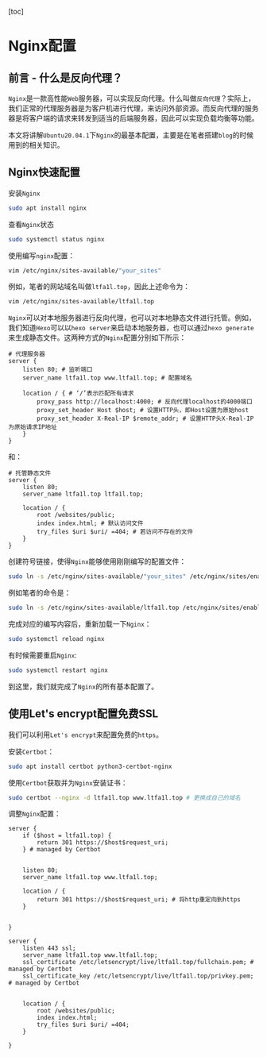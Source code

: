 [toc]

# Nginx配置

## 前言 - 什么是反向代理？

`Nginx`是一款高性能`Web`服务器，可以实现反向代理。什么叫做`反向代理`？实际上，我们正常的代理服务器是为客户机进行代理，来访问外部资源。而反向代理的服务器是将客户端的请求来转发到适当的后端服务器，因此可以实现负载均衡等功能。

本文将讲解`Ubuntu20.04.1`下`Nginx`的最基本配置，主要是在笔者搭建`blog`的时候用到的相关知识。

## Nginx快速配置

安装`Nginx`

```bash
sudo apt install nginx
```

查看`Nginx`状态

```bash
sudo systemctl status nginx
```

使用编写`nginx`配置：

```bash
vim /etc/nginx/sites-available/"your_sites"
```

例如，笔者的网站域名叫做`ltfa1l.top`，因此上述命令为：

```bash
vim /etc/nginx/sites-available/ltfa1l.top
```

`Nginx`可以对本地服务器进行反向代理，也可以对本地静态文件进行托管。例如，我们知道`Hexo`可以以`hexo server`来启动本地服务器，也可以通过`hexo generate`来生成静态文件。这两种方式的`Nginx`配置分别如下所示：

```nginx
# 代理服务器
server {
    listen 80; # 监听端口
    server_name ltfa1l.top www.ltfa1l.top; # 配置域名

    location / { # ‘/’表示匹配所有请求 
        proxy_pass http://localhost:4000; # 反向代理localhost的4000端口
        proxy_set_header Host $host; # 设置HTTP头，即Host设置为原始host
        proxy_set_header X-Real-IP $remote_addr; # 设置HTTP头X-Real-IP为原始请求IP地址
    }
}
```

和：

```nginx
# 托管静态文件
server {
    listen 80;
    server_name ltfa1l.top ltfa1l.top;

    location / {
        root /websites/public;
        index index.html; # 默认访问文件
        try_files $uri $uri/ =404; # 若访问不存在的文件
    }
}
```

创建符号链接，使得`Nginx`能够使用刚刚编写的配置文件：

```bash
sudo ln -s /etc/nginx/sites-available/"your_sites" /etc/nginx/sites/enabled/
```

例如笔者的命令是：

```bash
sudo ln -s /etc/nginx/sites-available/ltfa1l.top /etc/nginx/sites/enabled/
```

完成对应的编写内容后，重新加载一下`Nginx`：

```bash
sudo systemctl reload nginx
```

有时候需要重启`Nginx`:

```bash
sudo systemctl restart nginx
```

到这里，我们就完成了`Nginx`的所有基本配置了。

## 使用Let's encrypt配置免费SSL

我们可以利用`Let's encrypt`来配置免费的`https`。

安装`Certbot`：

```bash
sudo apt install certbot python3-certbot-nginx
```

使用`Certbot`获取并为`Nginx`安装证书：

```bash
sudo certbot --nginx -d ltfa1l.top www.ltfa1l.top # 更换成自己的域名
```

调整`Nginx`配置：

```nginx
server {
    if ($host = ltfa1l.top) {
        return 301 https://$host$request_uri;
    } # managed by Certbot


    listen 80;
    server_name ltfa1l.top www.ltfa1l.top;

    location / {
        return 301 https://$host$request_uri; # 将http重定向到https
    }


}

server {
    listen 443 ssl;
    server_name ltfa1l.top www.ltfa1l.top;
    ssl_certificate /etc/letsencrypt/live/ltfa1l.top/fullchain.pem; # managed by Certbot
    ssl_certificate_key /etc/letsencrypt/live/ltfa1l.top/privkey.pem; # managed by Certbot


    location / {
        root /websites/public;
        index index.html;
        try_files $uri $uri/ =404;
    }

}
```

